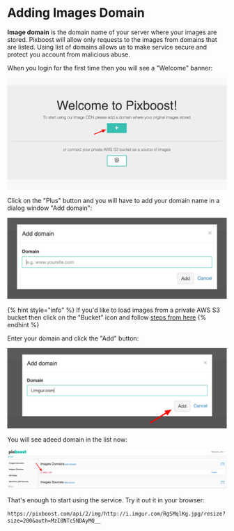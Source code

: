 # Adding Images Domain

**Image domain** is the domain name of your server where your images are stored. Pixboost will allow only requests to the images from domains that are listed. Using list of domains allows us to make service secure and protect you account from malicious abuse.

When you login for the first time then you will see a "Welcome" banner:

![](../.gitbook/assets/welcome.png)

Click on the "Plus" button and you will have to add your domain name in a dialog window "Add domain":

![](../.gitbook/assets/add-domain-1.png)

{% hint style="info" %}
If you'd like to load images from a private AWS S3 bucket then click on the "Bucket" icon and follow [steps from here](adding-s3-bucket-image-source.md)
{% endhint %}

Enter your domain and click the "Add" button:

![](../.gitbook/assets/add-domain-2.png)

You will see adeed domain in the list now:

![](../.gitbook/assets/domains-list.png)

That's enough to start using the service. Try it out it in your browser:

```text
https://pixboost.com/api/2/img/http://i.imgur.com/RgSMqlKg.jpg/resize?size=200&auth=MzI0NTc5NDAyMQ__
```

